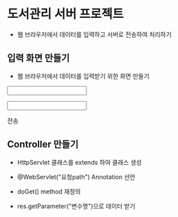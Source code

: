 # 도서관리 서버 프로젝트
* 웹 브라우저에서 데이터를 입력하고 서버로 전송하여 처리하기


## 입력 화면 만들기
* 웹 브라우저에서 데이터를 입력받기 위한 화면 만들기

<form action="요청path" > 
	<p><input name="변수명">
	<p><input name="변수명">
	<p><boutton>전송</button>
	
</form>

## Controller 만들기
* HttpServlet 클래스를 extends 하여 클래스 생성
* @WebServlet("요청path") Annotation 선언
* doGet() method 재정의

* res.getParameter("변수명")으로 데이터 받기